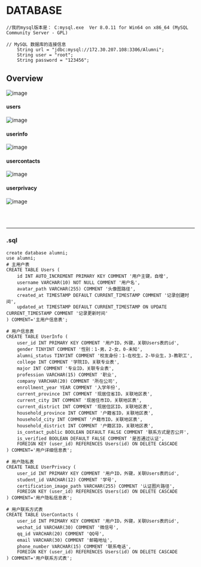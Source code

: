 # DATABASE

```
//我的mysql版本是： C:mysql.exe  Ver 8.0.11 for Win64 on x86_64 (MySQL Community Server - GPL)

// MySQL 数据库的连接信息
    String url = "jdbc:mysql://172.30.207.108:3306/Alumni";
    String user = "root";
    String password = "123456";
```


## Overview


![image](https://github.com/user-attachments/assets/52268bfd-5833-45e3-8d59-cfb110e75508)



#### users

![image](https://github.com/user-attachments/assets/ae862806-2b9e-46d7-8f26-4954743a15e7)

#### userinfo

![image](https://github.com/user-attachments/assets/8d2b976a-0f03-45cd-afb3-fb7e64bf3f3a)


#### usercontacts

![image](https://github.com/user-attachments/assets/f629764d-9cb0-4d6d-981d-88b3b6360b96)


#### userprivacy

![image](https://github.com/user-attachments/assets/46cae6b0-5047-4588-9769-d6b0eceeb9c3)

<br><br>

---

### .sql

```
create database alumni;
use alumni;
# 主用户表
CREATE TABLE Users (
    id INT AUTO_INCREMENT PRIMARY KEY COMMENT '用户主键，自增',
    username VARCHAR(10) NOT NULL COMMENT '用户名',
    avatar_path VARCHAR(255) COMMENT '头像图路径',
    created_at TIMESTAMP DEFAULT CURRENT_TIMESTAMP COMMENT '记录创建时间',
    updated_at TIMESTAMP DEFAULT CURRENT_TIMESTAMP ON UPDATE CURRENT_TIMESTAMP COMMENT '记录更新时间'
) COMMENT='主用户信息表';

# 用户信息表
CREATE TABLE UserInfo (
    user_id INT PRIMARY KEY COMMENT '用户ID，外键，关联Users表的id',
    gender TINYINT COMMENT '性别：1-男，2-女，0-未知',
    alumni_status TINYINT COMMENT '校友身份：1-在校生，2-毕业生，3-教职工',
    college INT COMMENT '学院ID，关联专业表',
    major INT COMMENT '专业ID，关联专业表',
    profession VARCHAR(15) COMMENT '职业',
    company VARCHAR(20) COMMENT '所在公司',
    enrollment_year YEAR COMMENT '入学年份',
    current_province INT COMMENT '现居住省ID，关联地区表',
    current_city INT COMMENT '现居住市ID，关联地区表',
    current_district INT COMMENT '现居住区ID，关联地区表',
    household_province INT COMMENT '户籍省ID，关联地区表',
    household_city INT COMMENT '户籍市ID，关联地区表',
    household_district INT COMMENT '户籍区ID，关联地区表',
    is_contact_public BOOLEAN DEFAULT FALSE COMMENT '联系方式是否公开',
    is_verified BOOLEAN DEFAULT FALSE COMMENT '是否通过认证',
    FOREIGN KEY (user_id) REFERENCES Users(id) ON DELETE CASCADE
) COMMENT='用户详细信息表';

# 用户隐私表
CREATE TABLE UserPrivacy (
    user_id INT PRIMARY KEY COMMENT '用户ID，外键，关联Users表的id',
    student_id VARCHAR(12) COMMENT '学号',
    certification_image_path VARCHAR(255) COMMENT '认证图片路径',
    FOREIGN KEY (user_id) REFERENCES Users(id) ON DELETE CASCADE
) COMMENT='用户隐私信息表';

# 用户联系方式表
CREATE TABLE UserContacts (
    user_id INT PRIMARY KEY COMMENT '用户ID，外键，关联Users表的id',
    wechat_id VARCHAR(30) COMMENT '微信号',
    qq_id VARCHAR(20) COMMENT 'QQ号',
    email VARCHAR(30) COMMENT '邮箱地址',
    phone_number VARCHAR(15) COMMENT '联系电话',
    FOREIGN KEY (user_id) REFERENCES Users(id) ON DELETE CASCADE
) COMMENT='用户联系方式表';

```
